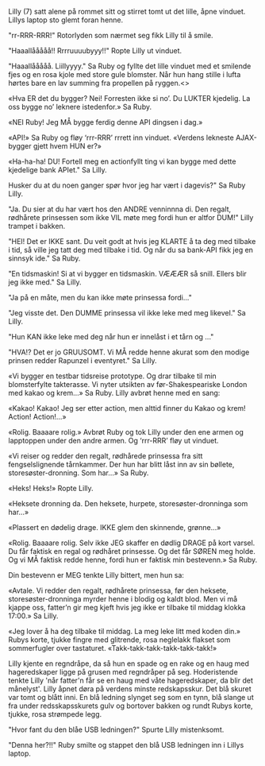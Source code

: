 



Lilly (7) satt alene på rommet sitt og stirret tomt ut det lille, åpne vinduet. Lillys laptop sto glemt foran henne.

"rr-RRR-RRR!" Rotorlyden som nærmet seg fikk Lilly til å smile.

"Haaallååååå!! Rrrruuuubyyy!!" Ropte Lilly ut vinduet.

"Haaallååååå. Liillyyyy." Sa Ruby og fyllte det lille vinduet med et smilende fjes og en rosa kjole med store gule blomster. Når hun hang stille i lufta hørtes bare en lav summing fra propellen på ryggen.<>



[           ](     :     )

«Hva ER det du bygger? Nei! Forresten ikke si no’. Du LUKTER kjedelig. La oss bygge no’ leknere istedenfor.» Sa Ruby.

«NEI Ruby! Jeg MÅ bygge ferdig denne API dingsen i dag.»

«API!» Sa Ruby og fløy ‘rrr-RRR’ rrrett inn vinduet. «Verdens lekneste AJAX-bygger gjett hvem HUN er?»

«Ha-ha-ha! DU! Fortell meg en actionfyllt ting vi kan bygge med dette kjedelige bank APIet." Sa Lilly.

Husker du at du noen ganger spør hvor jeg har vært i dagevis?" Sa Ruby Lilly.

"Ja. Du sier at du har vært hos den ANDRE venninnna di. Den regalt, rødhårete prinsessen som ikke VIL møte meg fordi hun er altfor DUM!" Lilly trampet i bakken.

"HEI! Det er IKKE sant. Du veit godt at hvis jeg KLARTE å ta deg med tilbake i tid, så ville jeg tatt deg med tilbake i tid. Og når du sa bank-API fikk jeg en sinnsyk ide." Sa Ruby.

"En tidsmaskin! Si at vi bygger en tidsmaskin. VÆÆÆR så snill. Ellers blir jeg ikke med." Sa Lilly.

"Ja på en måte, men du kan ikke møte prinsessa fordi..."

"Jeg visste det. Den DUMME prinsessa vil ikke leke med meg likevel." Sa Lilly.

"Hun KAN ikke leke med deg når hun er innelåst i et tårn og ..."

"HVA!? Det er jo GRUUSOMT. Vi MÅ redde henne akurat som den modige prinsen redder Rapunzel i eventyret." Sa Lilly.


[           ](     :     )

«Vi bygger en testbar tidsreise prototype. Og drar tilbake til min blomsterfylte takterasse. Vi nyter utsikten av før-Shakespeariske London med kakao og krem…» Sa Ruby. Lilly avbrøt henne med en sang:

«Kakao! Kakao!
Jeg ser etter action,
men alttid finner du
Kakao og krem!
Action! Action!…»

[           ](     :     )

«Rolig. Baaaare rolig.» Avbrøt Ruby og tok Lilly under den ene armen og lapptoppen under den andre armen. Og ‘rrr-RRR’ fløy ut vinduet.

«Vi reiser og redder den regalt, rødhårede prinsessa fra sitt fengselslignende tårnkammer. Der hun har blitt låst inn av sin bøllete, storesøster-dronning. Som har…» Sa Ruby.

«Heks! Heks!» Ropte Lilly.

«Heksete dronning da. Den heksete, hurpete, storesøster-dronninga som har…»

«Plassert en dødelig drage. IKKE glem den skinnende, grønne…»

[           ](     :     )

«Rolig. Baaaare rolig. Selv ikke JEG skaffer en dødlig DRAGE på kort varsel. Du får faktisk en regal og rødhåret prinsesse. Og det får SØREN meg holde. Og vi MÅ faktisk redde henne, fordi hun er faktisk min bestevenn.» Sa Ruby.

Din bestevenn er MEG tenkte Lilly bittert, men hun sa:

«Avtale. Vi redder den regalt, rødhårete prinsessa, før den heksete, storesøster-dronninga myrder henne i blodig og kaldt blod. Men vi må kjappe oss, fatter’n gir meg kjeft hvis jeg ikke er tilbake til middag klokka 17:00.» Sa Lilly.

«Jeg lover å ha deg tilbake til middag. La meg leke litt med koden din.» Rubys korte, tjukke fingre med glitrende, rosa neglelakk flakset som sommerfugler over tastaturet. «Takk-takk-takk-takk-takk-takk!»





[](12:45)
Lilly kjente en regndråpe, da så hun en spade og en rake og en haug med hageredskaper ligge på grusen med regndråper på seg. Hoderistende tenkte Lilly 'når fatter'n får se en haug med våte hageredskaper, da blir det månelyst'. Lilly åpnet døra på verdens minste redskapsskur. Det blå skuret var tomt og blått inni. En blå ledning slynget seg som en tynn, blå slange ut fra under redsskapsskurets gulv og bortover bakken og rundt Rubys korte, tjukke, rosa strømpede legg.

"Hvor fant du den blåe USB ledningen?" Spurte Lilly mistenksomt.

"Denna her?!!" Ruby smilte og stappet den blå USB ledningen inn i Lillys laptop.

